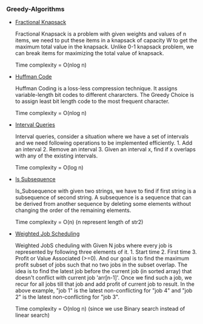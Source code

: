### Greedy-Algorithms
- [Fractional Knapsack](Fractional%20Knapsack.cpp)

    Fractional Knapsack is a problem with given weights and values of n items, we need to put these items in a knapsack of capacity W to get the maximum total value in the knapsack. Unlike 0-1 knapsack problem, we can break items for maximizing the total value of knapsack.
    
    Time complexity = O(nlog n)

- [Huffman Code](Huffman.cpp)
    
    Huffman Coding is a loss-less compression technique. It assigns variable-length bit codes to different chararcters. The Greedy Choice is to assign least bit length code to the most frequent character.
    
    Time complexity = O(nlog n)

- [Interval Queries](interval%20queries.cpp)

    Interval queries, consider a situation where we have a set of intervals and we need following operations to be implemented efficiently. 1. Add an interval 2. Remove an interval 3. Given an interval x, find if x overlaps with any of the existing intervals.	
    
    Time complexity = O(log n)

- [Is Subsequence](Is_Subsequence.cpp)
    
    Is_Subsequence with given two strings, we have to find if first string is a subsequence of second string. A subsequence is a sequence that can be derived from another sequence by deleting some elements without changing the order of the remaining elements.	

    Time complexity = O(n) (n represent length of str2)

- [Weighted Job Scheduling](WeightedJobScheduling.cpp)

    Weighted JobS cheduling with Given N jobs where every job is represented by following three elements of it. 1. Start time 2. First time 3. Profit or Value Associated (>=0). And our goal is to find the maximum profit subset of jobs such that no two jobs in the subset overlap. The idea is to find the latest job before the current job (in sorted array) that doesn't conflict with current job 'arr[n-1]'. Once we find such a job, we recur for all jobs till that job and add profit of current job to result. In the above example, "job 1" is the latest non-conflicting for "job 4" and "job 2" is the latest non-conflicting for "job 3".	

    Time complexity = O(nlog n) (since we use  Binary search instead of linear search) 